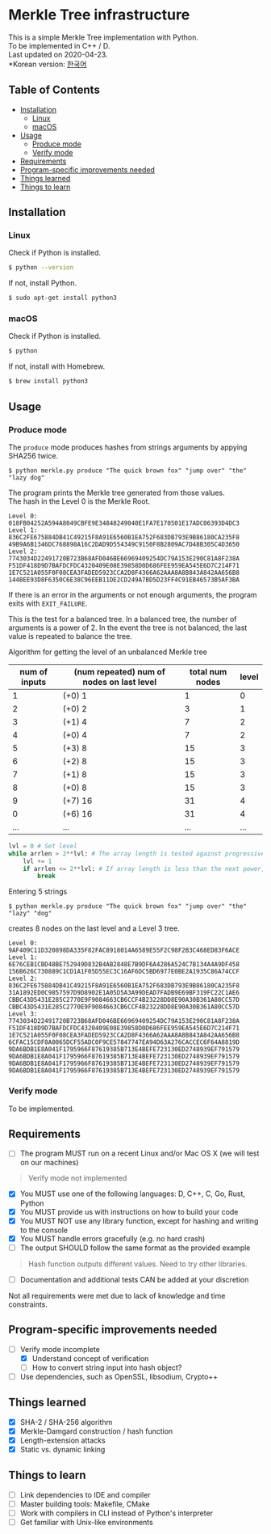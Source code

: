 # Merkle Tree infrastructure

This is a simple Merkle Tree implementation with Python.  
To be implemented in C++ / D.  
Last updated on 2020-04-23.  
*Korean version: [한국어](README_KO.md)

## Table of Contents
  - [Installation](#installation)
    - [Linux](#linux)
    - [macOS](#macos)
  - [Usage](#usage)
    - [Produce mode](#produce-mode)
    - [Verify mode](#verify-mode)
  - [Requirements](#requirements)
  - [Program-specific improvements needed](#program-specific-improvements-needed)
  - [Things learned](#things-learned)
  - [Things to learn](#things-to-learn)

## Installation

### Linux

Check if Python is installed.
```bash
$ python --version
```

If not, install Python.
```bash
$ sudo apt-get install python3
```

### macOS

Check if Python is installed.
```bash
$ python 
```

If not, install with Homebrew.
```bash
$ brew install python3
```

## Usage

### Produce mode

The `produce` mode produces hashes from strings arguments by appying SHA256 twice.  

```
$ python merkle.py produce "The quick brown fox" "jump over" "the" "lazy dog"
```

The program prints the Merkle tree generated from those values.  
The hash in the Level 0 is the Merkle Root.

```
Level 0:
018FB04252A594A8049CBFE9E34848249040E1FA7E170501E17ADC06393D4DC3
Level 1:
836C2FE675884DB41C49215F8A91E6560B1EA752F683DB793E9B86180CA235F8
49B9A6B1346DC768898A16C2DAD9D554349C9150F8B2809AC7D48B305C4D3650
Level 2:
7743034D22491720B723B68AFD046BE66969409254DC79A153E290C81A8F238A
F51DF418D9D7BAFDCFDC4320409E08E39858D0D686FEE959EA545E6D7C214F71
1E7C521A055F0F08CEA3FADED5923CCA2D8F4366A62AAA8A8B843A842AA656B8
144BEE93D8F6350C6E38C96EEB11DE2CD249A7BD5D23FF4C91EB46573B5AF3BA
```

If there is an error in the arguments or not enough arguments, the program exits with `EXIT_FAILURE`.

This is the test for a balanced tree. In a balanced tree, the number of arguments is a power of 2.
In the event the tree is not balanced, the last value is repeated to balance the tree.

Algorithm for getting the level of an unbalanced Merkle tree

num of inputs | (num repeated) num of nodes on last level | total num nodes | level
------- | ------- | ------- | ------- 
1 | (+0) 1 | 1 | 0 
2 | (+0) 2 | 3 | 1 
3 | (+1) 4 | 7 | 2 
4 | (+0) 4 | 7 | 2 
5 | (+3) 8 | 15 | 3 
6 | (+2) 8 | 15 | 3 
7 | (+1) 8 | 15 | 3 
8 | (+0) 8 | 15 | 3 
9 | (+7) 16 | 31 | 4 
0 | (+6) 16 | 31 | 4 
...   | ... | ... | ... 

```python
lvl = 0 # Set level
while arrlen > 2**lvl: # The array length is tested against progressive powers of 2
    lvl += 1
    if arrlen <= 2**lvl: # If array length is less than the next power, loop breaks and level is set
        break
```

Entering 5 strings

```
$ python merkle.py produce "The quick brown fox" "jump over" "the" "lazy" "dog"
```

creates 8 nodes on the last level and a Level 3 tree.

```
Level 0:
9AF409C11D320898DA335F82FAC8918014A6589E55F2C98F2B3C468ED83F6ACE
Level 1:
6E76CEB1CBD48BE752949D832B4AB2848E7B9DF6A4286A524C7B134A4A9DF458
156B626C730889C1CD1A1F05D55EC3C16AF6DC5BD6977E0BE2A1935C86A74CCF
Level 2:
836C2FE675884DB41C49215F8A91E6560B1EA752F683DB793E9B86180CA235F8
31A1892ED0C9857597D9D8902E1A05D5A3A99DEAD7FADB9E69BF319FC22C1AE6
CBBC43D5431E285C2770E9F9084663CB6CCF4B23228DD8E90A30B361A80CC57D
CBBC43D5431E285C2770E9F9084663CB6CCF4B23228DD8E90A30B361A80CC57D
Level 3:
7743034D22491720B723B68AFD046BE66969409254DC79A153E290C81A8F238A
F51DF418D9D7BAFDCFDC4320409E08E39858D0D686FEE959EA545E6D7C214F71
1E7C521A055F0F08CEA3FADED5923CCA2D8F4366A62AAA8A8B843A842AA656B8
6CFAC15CDF8A0065DCF55ADC0F9CE57847747EA94D63A276CACCEC6F64A8819D
9DA6BDB1E8A041F1795966F87619385B713E4BEFE723130ED2748939EF791579
9DA6BDB1E8A041F1795966F87619385B713E4BEFE723130ED2748939EF791579
9DA6BDB1E8A041F1795966F87619385B713E4BEFE723130ED2748939EF791579
9DA6BDB1E8A041F1795966F87619385B713E4BEFE723130ED2748939EF791579
```

### Verify mode

To be implemented.

## Requirements
- [ ] The program MUST run on a recent Linux and/or Mac OS X (we will test on our machines)
> Verify mode not implemented
- [x] You MUST use one of the following languages: D, C++, C, Go, Rust, Python
- [x] You MUST provide us with instructions on how to build your code
- [x] You MUST NOT use any library function, except for hashing and writing to the console
- [x] You MUST handle errors gracefully (e.g. no hard crash)
- [ ] The output SHOULD follow the same format as the provided example
> Hash function outputs different values. Need to try other libraries.
- [ ] Documentation and additional tests CAN be added at your discretion

Not all requirements were met due to lack of knowledge and time constraints. 

## Program-specific improvements needed
- [ ] Verify mode incomplete
  - [x] Understand concept of verification
  - [ ] How to convert string input into hash object?
- [ ] Use dependencies, such as OpenSSL, libsodium, Crypto++

## Things learned
- [x] SHA-2 / SHA-256 algorithm
- [x] Merkle-Damgard construction / hash function
- [x] Length-extension attacks
- [x] Static vs. dynamic linking

## Things to learn
- [ ] Link dependencies to IDE and compiler
- [ ] Master building tools: Makefile, CMake
- [ ] Work with compilers in CLI instead of Python's interpreter
- [ ] Get familiar with Unix-like environments
